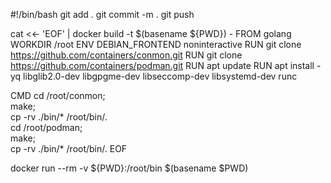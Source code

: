 #!/bin/bash
git add .
git commit -m .
git push

cat <<- 'EOF' | docker build -t $(basename ${PWD}) -
FROM     golang
WORKDIR  /root
ENV      DEBIAN_FRONTEND noninteractive
RUN      git clone https://github.com/containers/conmon.git
RUN      git clone https://github.com/containers/podman.git
RUN      apt update
RUN      apt install -yq libglib2.0-dev libgpgme-dev libseccomp-dev libsystemd-dev runc

CMD     cd /root/conmon;          \
        make;                     \
        cp -rv ./bin/* /root/bin/. \
        cd /root/podman;          \
        make;                     \
        cp -rv ./bin/* /root/bin/.
EOF

docker run --rm -v ${PWD}:/root/bin $(basename $PWD)